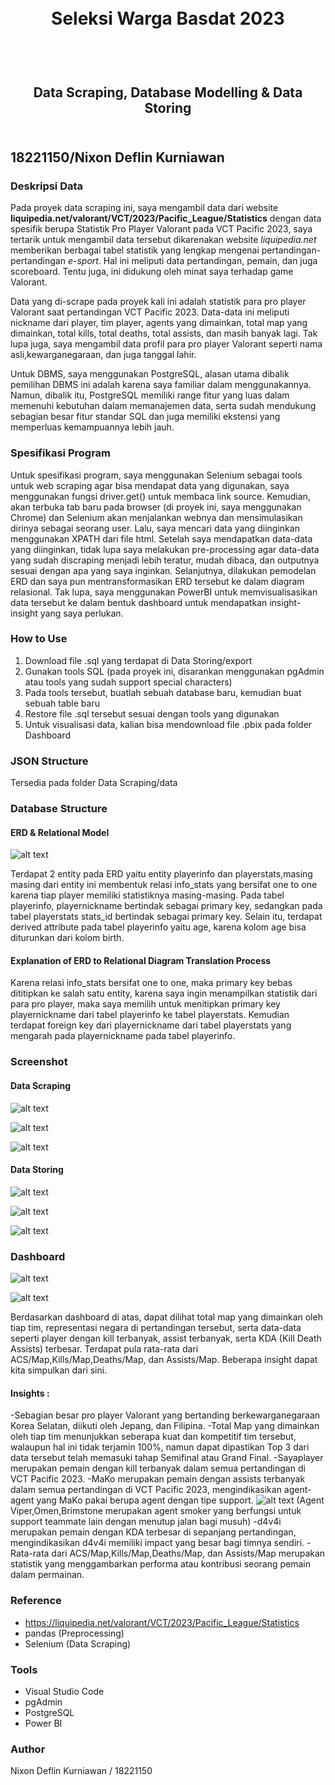 <h1 align="center">
  <br>
  Seleksi Warga Basdat 2023
  <br>
  <br>
</h1>

<h2 align="center">
  <br>
  Data Scraping, Database Modelling & Data Storing
  <br>
  <br>
</h2>


## 18221150/Nixon Deflin Kurniawan

### Deskripsi Data

Pada proyek data scraping ini, saya mengambil data dari website __liquipedia.net/valorant/VCT/2023/Pacific_League/Statistics__ dengan data spesifik berupa Statistik Pro Player Valorant pada VCT Pacific 2023, saya tertarik untuk mengambil data tersebut dikarenakan website _liquipedia.net_ memberikan berbagai tabel statistik yang lengkap mengenai pertandingan-pertandingan _e-sport_. Hal ini meliputi data pertandingan, pemain, dan juga scoreboard. Tentu juga, ini didukung oleh minat saya terhadap game Valorant.

Data yang di-scrape pada proyek kali ini adalah statistik para pro player Valorant saat pertandingan VCT Pacific 2023. Data-data ini meliputi nickname dari player, tim player, agents yang dimainkan, total map yang dimainkan, total kills, total deaths, total assists, dan masih banyak lagi. Tak lupa juga, saya mengambil data profil para pro player Valorant seperti nama asli,kewarganegaraan, dan juga tanggal lahir.

Untuk DBMS, saya menggunakan PostgreSQL, alasan utama dibalik pemilihan DBMS ini adalah karena saya familiar dalam menggunakannya. Namun, dibalik itu, PostgreSQL memiliki range fitur yang luas dalam memenuhi kebutuhan dalam memanajemen data, serta sudah mendukung sebagian besar fitur standar SQL dan juga memiliki ekstensi yang memperluas kemampuannya lebih jauh.

### Spesifikasi Program

Untuk spesifikasi program, saya menggunakan Selenium sebagai tools untuk web scraping agar bisa mendapat data yang digunakan, saya menggunakan fungsi driver.get() untuk membaca link source. Kemudian, akan terbuka tab baru pada browser (di proyek ini, saya menggunakan Chrome) dan Selenium akan menjalankan webnya dan mensimulasikan dirinya sebagai seorang user. Lalu, saya mencari data yang diinginkan menggunakan XPATH dari file html. Setelah saya mendapatkan data-data yang diinginkan, tidak lupa saya melakukan pre-processing agar data-data yang sudah discraping menjadi lebih teratur, mudah dibaca, dan outputnya sesuai dengan apa yang saya inginkan. Selanjutnya, dilakukan pemodelan ERD dan saya pun mentransformasikan ERD tersebut ke dalam diagram relasional. Tak lupa, saya menggunakan PowerBI untuk memvisualisasikan data tersebut ke dalam bentuk dashboard untuk mendapatkan insight-insight yang saya perlukan.

### How to Use
1. Download file .sql yang terdapat di Data Storing/export
2. Gunakan tools SQL (pada proyek ini, disarankan menggunakan pgAdmin atau tools yang sudah support special characters)
3. Pada tools tersebut, buatlah sebuah database baru, kemudian buat sebuah table baru
4. Restore file .sql tersebut sesuai dengan tools yang digunakan
5. Untuk visualisasi data, kalian bisa mendownload file .pbix pada folder Dashboard

### JSON Structure
Tersedia pada folder Data Scraping/data

### Database Structure

#### ERD & Relational Model

![alt text](https://github.com/nixondeflin/TUGAS_SELEKSI_1_18221150/blob/main/Data%20Storing/design/designseleksibasdat_18221150.png)

Terdapat 2 entity pada ERD yaitu entity playerinfo dan playerstats,masing masing dari entity ini membentuk relasi info_stats yang bersifat one to one karena tiap player memiliki statistiknya masing-masing. Pada tabel playerinfo, playernickname bertindak sebagai primary key, sedangkan pada tabel playerstats stats_id bertindak sebagai primary key. Selain itu, terdapat derived attribute pada tabel playerinfo yaitu age, karena kolom age bisa diturunkan dari kolom birth.

#### Explanation of ERD to Relational Diagram Translation Process

Karena relasi info_stats bersifat one to one, maka primary key bebas dititipkan ke salah satu entity, karena saya ingin menampilkan statistik dari para pro player, maka saya memilih untuk menitipkan primary key playernickname dari tabel playerinfo ke tabel playerstats. Kemudian terdapat foreign key dari playernickname dari tabel playerstats yang mengarah pada playernickname pada tabel playerinfo.

### Screenshot

#### Data Scraping

![alt text](https://github.com/nixondeflin/TUGAS_SELEKSI_1_18221150/blob/main/Data%20Scraping/screenshot/playerinfoscrape.png)

![alt text](https://github.com/nixondeflin/TUGAS_SELEKSI_1_18221150/blob/main/Data%20Scraping/screenshot/playerinfoscrapefinal.png)

![alt text](https://github.com/nixondeflin/TUGAS_SELEKSI_1_18221150/blob/main/Data%20Scraping/screenshot/playerstatisticscrape.png)


#### Data Storing

![alt text](https://github.com/nixondeflin/TUGAS_SELEKSI_1_18221150/blob/main/Data%20Storing/screenshot/playerinfo.png)

![alt text](https://github.com/nixondeflin/TUGAS_SELEKSI_1_18221150/blob/main/Data%20Storing/screenshot/playerstats.png)

![alt text](https://github.com/nixondeflin/TUGAS_SELEKSI_1_18221150/blob/main/Data%20Storing/screenshot/view%20playerage.png)

### Dashboard

![alt text](https://github.com/nixondeflin/TUGAS_SELEKSI_1_18221150/blob/main/Dashboard/PowerBI%20Model.png)

![alt text](https://github.com/nixondeflin/TUGAS_SELEKSI_1_18221150/blob/main/Dashboard/Dashboard_Screenshot.png)

Berdasarkan dashboard di atas, dapat dilihat total map yang dimainkan oleh tiap tim, representasi negara di pertandingan tersebut, serta data-data seperti player dengan kill terbanyak, assist terbanyak, serta KDA (Kill Death Assists) terbesar. Terdapat pula rata-rata dari ACS/Map,Kills/Map,Deaths/Map, dan Assists/Map. Beberapa insight dapat kita simpulkan dari sini.

#### Insights :
-Sebagian besar pro player Valorant yang bertanding berkewarganegaraan Korea Selatan, diikuti oleh Jepang, dan Filipina.
-Total Map yang dimainkan oleh tiap tim menunjukkan seberapa kuat dan kompetitif tim tersebut, walaupun hal ini tidak terjamin 100%, namun dapat dipastikan Top 3 dari data tersebut telah memasuki tahap Semifinal atau Grand Final.
-Sayaplayer merupakan pemain dengan kill terbanyak dalam semua pertandingan di VCT Pacific 2023.
-MaKo merupakan pemain dengan assists terbanyak dalam semua pertandingan di VCT Pacific 2023, mengindikasikan agent-agent yang MaKo pakai berupa agent dengan tipe support.
![alt text](https://github.com/nixondeflin/TUGAS_SELEKSI_1_18221150/blob/main/Dashboard/a.png)
(Agent Viper,Omen,Brimstone merupakan agent smoker yang berfungsi untuk support teammate lain dengan menutup jalan bagi musuh)
-d4v4i merupakan pemain dengan KDA terbesar di sepanjang pertandingan, mengindikasikan d4v4i memiliki impact yang besar bagi timnya sendiri.
-Rata-rata dari ACS/Map,Kills/Map,Deaths/Map, dan Assists/Map merupakan statistik yang menggambarkan performa atau kontribusi seorang pemain dalam permainan.

### Reference
* https://liquipedia.net/valorant/VCT/2023/Pacific_League/Statistics
* pandas (Preprocessing)
* Selenium (Data Scraping)

### Tools
* Visual Studio Code
* pgAdmin
* PostgreSQL
* Power BI

### Author
Nixon Deflin Kurniawan / 18221150